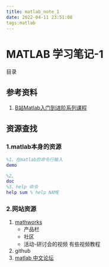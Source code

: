 ```yaml
---
title: matlab_note_1
date: 2022-04-11 23:51:08
tags:matlab
---
```




# MATLAB 学习笔记-1

目录

## 参考资料

1. [B站Matlab入门到进阶系列课程](https://www.bilibili.com/video/BV1ND4y1o7h4?spm_id_from=333.999.0.0)



## 资源查找

### 1.matlab本身的资源

```matlab
%1、在matlab的命令行输入
demo

%2、
doc
%3、help 命令
help sum % help NAME
```

### 2.网站资源

1. [mathworks](https://ww2.mathworks.cn/)
   - 产品栏
   - 社区
   - 活动-研讨会的视频 有些视频教程
2. github
3. [matlab 中文论坛](https://www.ilovematlab.cn/)

